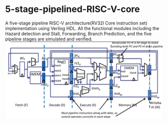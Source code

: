 # 5-stage-pipelined-RISC-V-core
 
A five-stage pipeline RISC-V architecture(RV32I Core instruction set) implementation using Verilog HDL. All the functional modules including the Hazard detection and Stall, Forwarding, Branch Prediction, and the five pipeline stages are simulated and verified.
![1715646665072](image/README/1715646665072.png)